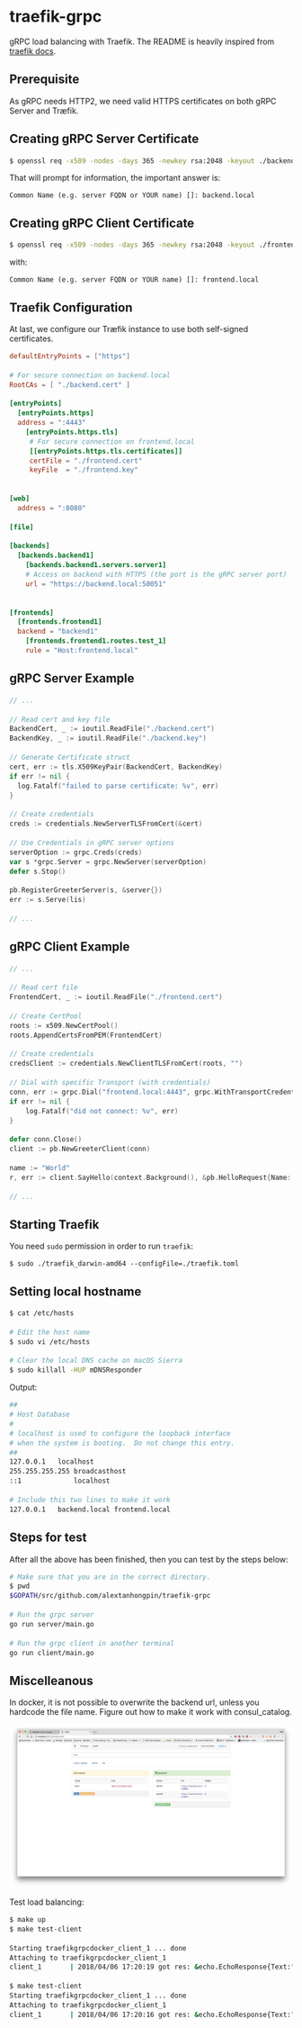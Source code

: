 # traefik-grpc
gRPC load balancing with Traefik. The README is heavily inspired from [traefik docs](https://docs.traefik.io/user-guide/grpc/).

## Prerequisite

As gRPC needs HTTP2, we need valid HTTPS certificates on both gRPC Server and Træfik.

## Creating gRPC Server Certificate

```bash
$ openssl req -x509 -nodes -days 365 -newkey rsa:2048 -keyout ./backend.key -out ./backend.cert
```

That will prompt for information, the important answer is:

```
Common Name (e.g. server FQDN or YOUR name) []: backend.local
```

## Creating gRPC Client Certificate

```bash
$ openssl req -x509 -nodes -days 365 -newkey rsa:2048 -keyout ./frontend.key -out ./frontend.cert
```

with:

```
Common Name (e.g. server FQDN or YOUR name) []: frontend.local
```

## Traefik Configuration

At last, we configure our Træfik instance to use both self-signed certificates.

```toml
defaultEntryPoints = ["https"]

# For secure connection on backend.local
RootCAs = [ "./backend.cert" ]

[entryPoints]
  [entryPoints.https]
  address = ":4443"
    [entryPoints.https.tls]
     # For secure connection on frontend.local
     [[entryPoints.https.tls.certificates]]
     certFile = "./frontend.cert"
     keyFile  = "./frontend.key"


[web]
  address = ":8080"

[file]

[backends]
  [backends.backend1]
    [backends.backend1.servers.server1]
    # Access on backend with HTTPS (the port is the gRPC server port)
    url = "https://backend.local:50051"


[frontends]
  [frontends.frontend1]
  backend = "backend1"
    [frontends.frontend1.routes.test_1]
    rule = "Host:frontend.local"
```

## gRPC Server Example

```go
// ...

// Read cert and key file
BackendCert, _ := ioutil.ReadFile("./backend.cert")
BackendKey, _ := ioutil.ReadFile("./backend.key")

// Generate Certificate struct
cert, err := tls.X509KeyPair(BackendCert, BackendKey)
if err != nil {
  log.Fatalf("failed to parse certificate: %v", err)
}

// Create credentials
creds := credentials.NewServerTLSFromCert(&cert)

// Use Credentials in gRPC server options
serverOption := grpc.Creds(creds)
var s *grpc.Server = grpc.NewServer(serverOption)
defer s.Stop()

pb.RegisterGreeterServer(s, &server{})
err := s.Serve(lis)

// ...
```

## gRPC Client Example

```go
// ...

// Read cert file
FrontendCert, _ := ioutil.ReadFile("./frontend.cert")

// Create CertPool
roots := x509.NewCertPool()
roots.AppendCertsFromPEM(FrontendCert)

// Create credentials
credsClient := credentials.NewClientTLSFromCert(roots, "")

// Dial with specific Transport (with credentials)
conn, err := grpc.Dial("frontend.local:4443", grpc.WithTransportCredentials(credsClient))
if err != nil {
    log.Fatalf("did not connect: %v", err)
}

defer conn.Close()
client := pb.NewGreeterClient(conn)

name := "World"
r, err := client.SayHello(context.Background(), &pb.HelloRequest{Name: name})

// ...
```


## Starting Traefik

You need `sudo` permission in order to run `traefik`:
```
$ sudo ./traefik_darwin-amd64 --configFile=./traefik.toml
```

## Setting local hostname

```bash
$ cat /etc/hosts

# Edit the host name
$ sudo vi /etc/hosts

# Clear the local DNS cache on macOS Sierra
$ sudo killall -HUP mDNSResponder
```

Output:
```bash
##
# Host Database
#
# localhost is used to configure the loopback interface
# when the system is booting.  Do not change this entry.
##
127.0.0.1	localhost
255.255.255.255	broadcasthost
::1             localhost

# Include this two lines to make it work
127.0.0.1	backend.local frontend.local
```

## Steps for test
After all the above has been finished, then you can test by the steps below:

```bash
# Make sure that you are in the correct directory.
$ pwd
$GOPATH/src/github.com/alextanhongpin/traefik-grpc

# Run the grpc server
go run server/main.go

# Run the grpc client in another terminal
go run client/main.go
```


## Miscelleanous

In docker, it is not possible to overwrite the backend url, unless you hardcode the file name. Figure out how to make it work with consul_catalog.

![grpc server](assets/multiple-grpc-server.png)

Test load balancing:

```bash
$ make up 
$ make test-client

Starting traefikgrpcdocker_client_1 ... done
Attaching to traefikgrpcdocker_client_1
client_1       | 2018/04/06 17:20:19 got res: &echo.EchoResponse{Text:"hello world from 6f0a09c7d8ce"}

$ make test-client
Starting traefikgrpcdocker_client_1 ... done
Attaching to traefikgrpcdocker_client_1
client_1       | 2018/04/06 17:20:16 got res: &echo.EchoResponse{Text:"hello world from 3f6c2351a0aa"}
```